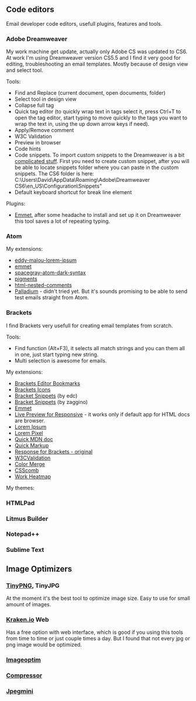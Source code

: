 ## Code editors

Email developer code editors, usefull plugins, features and tools.

### Adobe Dreamweaver
My work machine get update, actually only Adobe CS was updated to CS6.
At work I'm using Dreamweaver version CS5.5 and I find it very good for editing, troubleshooting an email templates. Mostly because of design view and select tool.

Tools:
- Find and Replace (current document, open documents, folder)
- Select tool in design view
- Collapse full tag
- Quick tag editor (to quickly wrap text in tags select it, press Ctrl+T to open the tag editor, start typing to move quickly to the tags you want to wrap the text in, using the up down arrow keys if need).
- Apply/Remove comment
- W3C Validation
- Preview in browser
- Code hints
- Code snippets.
  To import custom snippets to the Dreamweaver is a bit [complicated stuff](https://forums.adobe.com/thread/1005503). First you need to create custom snippet, after you will be able to locate snippets folder where you can paste in the custom snippets. The CS6 folder is here: C:\Users\David\AppData\Roaming\Adobe\Dreamweaver CS6\en_US\Configuration\Snippets"
- Default keyboard shortcut for break line element

Plugins:
- [Emmet](https://github.com/emmetio/dreamweaver), after some headache to install and set up it on Dreamweaver this tool saves a lot of repeating typing.

### Atom

My extensions:
- [eddy-malou-lorem-ipsum](https://atom.io/packages/eddy-malou-lorem-ipsum)
- [emmet](https://atom.io/packages/eddy-malou-lorem-ipsum)
- [spacegray-atom-dark-syntax](https://atom.io/themes/spacegray-atom-dark-syntax)
- [pigments](https://atom.io/packages/pigments)
- [html-nested-comments](https://atom.io/packages/html-nested-comments)
- [Palladium](https://atom.io/packages/palladium) - didn't tried yet. But it's sounds promising to be able to send test emails straight from Atom.

### Brackets

I find Brackets very usefull for creating email templates from scratch.

Tools:
- Find function (Alt+F3), it selects all match strings and you can them all in one, just start typing new string.
- Multi selection is awesome for emails.

My extensions:
- [Brackets Editor Bookmarks](https://github.com/JeffryBooher/brackets-bookmarks-extension)
- [Brackets Icons](https://github.com/ivogabe/Brackets-Icons)
- [Bracket Snippets](https://github.com/chuyik/brackets-snippets) (by edc)
- [Bracket Snippets](https://github.com/zaggino/brackets-snippets) (by zaggino)
- [Emmet](http://emmet.io/)
- [Live Preview for Responsive](https://github.com/mikankari/multireso/) - it works only if default app for HTML docs are browser.
- [Lorem Ipsum](https://github.com/lkcampbell/brackets-lorem-ipsum)
- [Lorem Pixel](https://github.com/dnbard/brackets-lorem-pixel)
- [Quick MDN doc](https://github.com/renanveroneze/brackets-quick-mdn-doc)
- [Quick Markup](https://github.com/redmunds/brackets-quick-markup)
- [Response for Brackets - original](https://github.com/brimelow/Response-for-Brackets)
- [W3CValidation](https://github.com/cfjedimaster/brackets-w3cvalidation)
- [Color Merge](https://github.com/samilaakkonen/brackets-color-merge)
- [CSScomb](https://github.com/i-akhmadullin/brackets-csscomb)
- [Work Heatmap](https://github.com/gem0303/work-heatmap)

My themes:


### HTMLPad

### Litmus Builder

### Notepad++

### Sublime Text

## Image Optimizers

### [TinyPNG](https://tinypng.com/), TinyJPG

At the moment it's the best tool to optimize image size. Easy to use for small amount of images.

### [Kraken.io](https://kraken.io/web-interface) Web

Has a free option with web interface, which is good if you using this tools from time to time or just couple times a day. But I found that not every jpg or png image would be optimized.

### [Imageoptim](https://imageoptim.com/)
### [Compressor](https://compressor.io/)
### [Jpegmini](http://www.jpegmini.com/)
